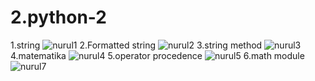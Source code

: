 # 2.python-2
1.string
![nurul1](https://user-images.githubusercontent.com/93032281/140650381-bfd50875-4b78-433e-b382-5d44299002b9.jpeg)
2.Formatted string
![nurul2](https://user-images.githubusercontent.com/93032281/140650432-a91cd4e6-b423-4186-b6a5-ea38f5e6e29a.jpeg)
3.string method
![nurul3](https://user-images.githubusercontent.com/93032281/140650456-c1e04a8d-9eeb-411c-9edc-68d02a4480af.jpeg)
4.matematika
![nurul4](https://user-images.githubusercontent.com/93032281/140650474-f74fbc42-212a-4c4f-a879-2f86c33e8b14.jpeg)
5.operator procedence
![nurul5](https://user-images.githubusercontent.com/93032281/140650496-dd3e2cb7-db4f-434e-819b-14221a4a7a87.jpeg)
6.math module
![nurul7](https://user-images.githubusercontent.com/93032281/140650788-e6a808b3-fa3a-4852-a566-169ae80b820c.jpeg)






